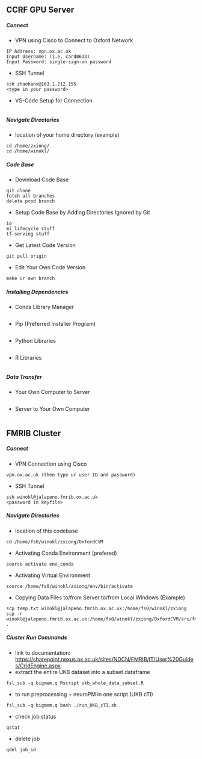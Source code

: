 
## CCRF GPU Server
##### Connect
- VPN using Cisco to Connect to Oxford Network
```
IP Address: vpn.ox.ac.uk
Input Username: (i.e. card0633)
Input Password: single-sign-on password
```

- SSH Tunnel
```
ssh zhaohanx@163.1.212.155
<type in your password>
```

- VS-Code Setup for Connection
```
```

##### Navigate Directories
- location of your home directory (example)
```
cd /home/zxiong/
cd /home/winokl/
```

##### Code Base
- Download Code Base
```
git clone 
fetch all branches
delete prod branch
```

- Setup Code Base by Adding Directories Ignored by Git
```
io
ml_lifecycle stuff
tf-serving stuff
```

- Get Latest Code Version
```
git pull origin
```

- Edit Your Own Code Version
```
make ur own branch
```

##### Installing Dependencies
- Conda Library Manager
```
```

- Pip (Preferred Installer Program)
```
```

- Python Libraries
```
```

- R Libraries
```
```

##### Data Transfer
- Your Own Computer to Server
```
```

- Server to Your Own Computer
```
```

## FMRIB Cluster
##### Connect
- VPN Connection using Cisco
```
vpn.ox.ac.uk (then type ur user ID and password)
```

- SSH Tunnel
```
ssh winokl@jalapeno.fmrib.ox.ac.uk
<password in keyfile>
```

##### Navigate Directories
- location of this codebase
```
cd /home/fs0/winokl/zxiong/OxfordCVM
```

- Activating Conda Environment (prefered)
```
source activate env_conda
```

- Activating Virtual Environment
```
source /home/fs0/winokl/zxiong/env/bin/activate
```

- Copying Data Files to/from Server to/from Local Windows (Example)
```
scp temp.txt winokl@jalapeno.fmrib.ox.ac.uk:/home/fs0/winokl/zxiong
scp -r winokl@jalapeno.fmrib.ox.ac.uk:/home/fs0/winokl/zxiong/OxfordCVM/src/fmrib/NeuroPM/io .
```

##### Cluster Run Commands
- link to documentation: https://sharepoint.nexus.ox.ac.uk/sites/NDCN/FMRIB/IT/User%20Guides/GridEngine.aspx
- extract the entire UKB dataset into a subset dataframe
```
fsl_sub -q bigmem.q Rscript ukb_whole_data_subset.R 
```

- to run preprocessing + neuroPM in one script (UKB cTI)
```
fsl_sub -q bigmem.q bash ./run_UKB_cTI.sh
```

- check job status
```
qstat
```

- delete job
```
qdel job_id
```
